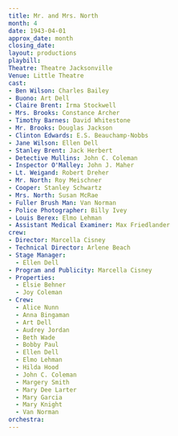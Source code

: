 ```yaml
---
title: Mr. and Mrs. North
month: 4
date: 1943-04-01
approx_date: month
closing_date:
layout: productions
playbill:
Theatre: Theatre Jacksonville
Venue: Little Theatre
cast:
- Ben Wilson: Charles Bailey
- Buono: Art Dell
- Claire Brent: Irma Stockwell
- Mrs. Brooks: Constance Archer
- Timothy Barnes: David Whitestone
- Mr. Brooks: Douglas Jackson
- Clinton Edwards: E.S. Beauchamp-Nobbs
- Jane Wilson: Ellen Dell
- Stanley Brent: Jack Herbert
- Detective Mullins: John C. Coleman
- Inspector O'Malley: John J. Maher
- Lt. Weigand: Robert Dreher
- Mr. North: Roy Meischner
- Cooper: Stanley Schwartz
- Mrs. North: Susan McRae
- Fuller Brush Man: Van Norman
- Police Photographer: Billy Ivey
- Louis Berex: Elmo Lehman
- Assistant Medical Examiner: Max Friedlander
crew:
- Director: Marcella Cisney
- Technical Director: Arlene Beach
- Stage Manager:
  - Ellen Dell
- Program and Publicity: Marcella Cisney
- Properties:
  - Elsie Behner
  - Joy Coleman
- Crew:
  - Alice Nunn
  - Anna Bingaman
  - Art Dell
  - Audrey Jordan
  - Beth Wade
  - Bobby Paul
  - Ellen Dell
  - Elmo Lehman
  - Hilda Hood
  - John C. Coleman
  - Margery Smith
  - Mary Dee Larter
  - Mary Garcia
  - Mary Knight
  - Van Norman
orchestra:
---
```


